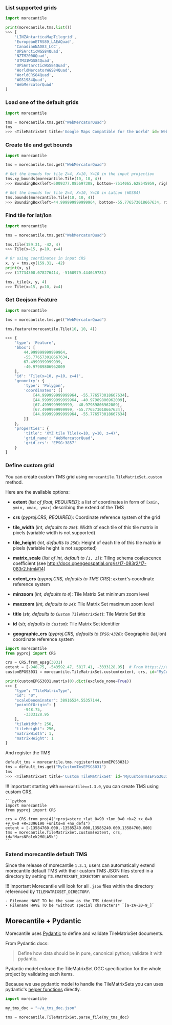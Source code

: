 ### List supported grids

```python
import morecantile

print(morecantile.tms.list())
>>> [
    'LINZAntarticaMapTilegrid',
    'EuropeanETRS89_LAEAQuad',
    'CanadianNAD83_LCC',
    'UPSArcticWGS84Quad',
    'NZTM2000Quad',
    'UTM31WGS84Quad',
    'UPSAntarcticWGS84Quad',
    'WorldMercatorWGS84Quad',
    'WorldCRS84Quad',
    'WGS1984Quad',
    'WebMercatorQuad'
]
```

### Load one of the default grids
```python
import morecantile

tms = morecantile.tms.get("WebMercatorQuad")
tms
>>> <TileMatrixSet title='Google Maps Compatible for the World' id='WebMercatorQuad'>
```

### Create tile and get bounds
```python
import morecantile

tms = morecantile.tms.get("WebMercatorQuad")

# Get the bounds for tile Z=4, X=10, Y=10 in the input projection
tms.xy_bounds(morecantile.Tile(10, 10, 4))
>>> BoundingBox(left=5009377.085697308, bottom=-7514065.628545959, right=7514065.628545959, top=-5009377.085697308)

# Get the bounds for tile Z=4, X=10, Y=10 in LatLon (WGS84)
tms.bounds(morecantile.Tile(10, 10, 4))
>>> BoundingBox(left=44.999999999999964, bottom=-55.776573018667634, right=67.4999999999999, top=-40.97989806962009)
```

### Find tile for lat/lon
```python
import morecantile

tms = morecantile.tms.get("WebMercatorQuad")

tms.tile(159.31, -42, 4)
>>> Tile(x=15, y=10, z=4)

# Or using coordinates in input CRS
x, y = tms.xy(159.31, -42)
print(x, y)
>>> (17734308.078276414, -5160979.444049781)

tms._tile(x, y, 4)
>>> Tile(x=15, y=10, z=4)
```

### Get Geojson Feature

```python
import morecantile

tms = morecantile.tms.get("WebMercatorQuad")

tms.feature(morecantile.Tile(10, 10, 4))

>>> {
    'type': 'Feature',
    'bbox': [
        44.999999999999964,
        -55.776573018667634,
        67.4999999999999,
        -40.97989806962009
    ],
    'id': 'Tile(x=10, y=10, z=4)',
    'geometry': {
        'type': 'Polygon',
        'coordinates': [[
            [44.999999999999964, -55.776573018667634],
            [44.999999999999964, -40.97989806962009],
            [67.4999999999999, -40.97989806962009],
            [67.4999999999999, -55.776573018667634],
            [44.999999999999964, -55.776573018667634]
        ]]
    },
    'properties': {
        'title': 'XYZ tile Tile(x=10, y=10, z=4)',
        'grid_name': 'WebMercatorQuad',
        'grid_crs': 'EPSG:3857'
    }
}
```

### Define custom grid

You can create custom TMS grid using `morecantile.TileMatrixSet.custom` method.

Here are the available options:

- **extent** (*list of float, REQUIRED*]: a list of coordinates in form of `[xmin, ymin, xmax, ymax]` describing the extend of the TMS

- **crs** (*pyproj.CRS, REQUIRED*): Coordinate reference system of the grid

- **tile_width** (*int, defaults to `256`*): Width of each tile of this tile matrix in pixels (variable width is not supported)

- **tile_height** (*int, defaults to `256`*): Height of each tile of this tile matrix in pixels (variable height is not supported)

- **matrix_scale** (*list of int, default to `[1, 1]`*): Tiling schema coalescence coefficient (see http://docs.opengeospatial.org/is/17-083r2/17-083r2.html#14)

- **extent_crs** (*pyproj.CRS, defaults to TMS CRS*): `extent`'s coordinate reference system

- **minzoom** (*int, defaults to `0`*): Tile Matrix Set minimum zoom level

- **maxzoom** (*int, defaults to `24`*): Tile Matrix Set maximum zoom level

- **title** (*str, defaults to `Custom TileMatrixSet`*): Tile Matrix Set title

- **id** (*str, defaults to `Custom`*): Tile Matrix Set identifier

- **geographic_crs** (*pyproj.CRS, defaults to `EPSG:4326`*): Geographic (lat,lon) coordinate reference system


```python
import morecantile
from pyproj import CRS

crs = CRS.from_epsg(3031)
extent = [-948.75, -543592.47, 5817.41, -3333128.95]  # From https:///epsg.io/3031
customEPGS3031 = morecantile.TileMatrixSet.custom(extent, crs, id="MyCustomTmsEPSG3031")

print(customEPGS3031.matrix(0).dict(exclude_none=True))
>>> {
    "type": "TileMatrixType",
    "id": "0",
    "scaleDenominator": 38916524.55357144,
    "pointOfOrigin": [
        -948.75,
        -3333128.95
    ],
    "tileWidth": 256,
    "tileHeight": 256,
    "matrixWidth": 1,
    "matrixHeight": 1
}
```

And register the TMS
```python
default_tms = morecantile.tms.register(customEPGS3031)
tms = default_tms.get("MyCustomTmsEPSG3031")
tms
>>> <TileMatrixSet title='Custom TileMatrixSet' id='MyCustomTmsEPSG3031'>
```

!!! important
    starting with `morecantile==1.3.0`, you can create TMS using custom CRS.

    ```python
    import morecantile
    from pyproj import CRS

    crs = CRS.from_proj4("+proj=stere +lat_0=90 +lon_0=0 +k=2 +x_0=0 +y_0=0 +R=3396190 +units=m +no_defs")
    extent = [-13584760.000,-13585240.000,13585240.000,13584760.000]
    tms = morecantile.TileMatrixSet.custom(extent, crs, id="MarsNPolek2MOLA5k")
    ```

### Extend morecantile default TMS

Since the release of morecantile `1.3.1`, users can automatically extend morecantile default TMS with their custom TMS JSON files stored in a directory by setting `TILEMATRIXSET_DIRECTORY` environment.

!!! important
    Morecantile will look for all `.json` files within the directory referenced by `TILEMATRIXSET_DIRECTORY`.

    - Filename HAVE TO be the same as the TMS identifer
    - Filename HAVE TO be *without special characters* `[a-zA-Z0-9_]`

## Morecantile + Pydantic

Morecantile uses [Pydantic](https://pydantic-docs.helpmanual.io) to define and validate TileMatrixSet documents.

From Pydantic docs:
> Define how data should be in pure, canonical python; validate it with pydantic.

Pydantic model enforce the TileMatrixSet OGC specification for the whole project by validating each items.

Because we use pydantic model to handle the TileMatrixSets you can uses pydantic's [helper functions](https://pydantic-docs.helpmanual.io/usage/models/#helper-functions) directly.

```python
import morecantile

my_tms_doc = "~/a_tms_doc.json"

tms = morecantile.TileMatrixSet.parse_file(my_tms_doc)
```
